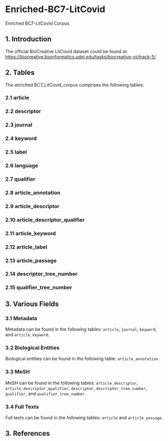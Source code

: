 # Enriched-BC7-LitCovid
Enriched BC7-LitCovid Corpus

## 1. Introduction  
The official BioCreative LitCovid dataset could be found at: https://biocreative.bioinformatics.udel.edu/tasks/biocreative-vii/track-5/
## 2. Tables
The enriched BC7_LitCovid_corpus comprises the following tables:

### 2.1 article

### 2.2 descriptor

### 2.3 journal

### 2.4 keyword

### 2.5 label

### 2.6 language

### 2.7 qualifier

### 2.8 article_annotation

### 2.9 article_descriptor

### 2.10 article_descriptor_qualifier

### 2.11 article_keyword

### 2.12 article_label

### 2.13 article_passage

### 2.14 descriptor_tree_number

### 2.15 qualifier_tree_number

## 3. Various Fields
### 3.1 Metadata
Metadata can be found in the following tables: ```article```, ```journal```, ```keyword```, and ```article_keyword```.
### 3.2 Biological Entities
Biological entities can be found in the following table: ```article_annotation```.
### 3.3 MeSH 
MeSH can be found in the following tables: ```article_descriptor```, ```article_descriptor_qualifier```, ```descriptor```, ```descriptor_tree_number```, ```qualifier```, and ```qualifier_tree_number```.
### 3.4 Full Texts
Full texts can be found in the following tables: ```article``` and ```article_passage```.

## 3. References
